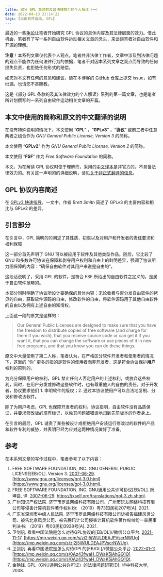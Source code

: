 ```yaml
---
title: 部分 GPL 条款的及其法律效力的个人解读（一）
date: 2022-04-13 23:14:22
tags: [自由软件运动, GPL]
---
```


最近的一些[争论](https://blog.davidwang.org/2022/04/12/记一次争论/)让笔者开始研究 GPL 协议的具体内容及其法律层面的效力。借此机会，笔者有了写一系列自由软件运动相关文章的念头，来谈谈笔者对自由软件和开源的理解。

**注意**！本系列文章仅代表个人观点，笔者并非法律工作者，文章中涉及到法律问题的观点不能作为任何法律行为的依据，笔者不对因本系列文章之观点而导致的任何损失负责，也拒绝任何形式的赔偿。

如您对本文有任何的意见和建议，请在本博客的 [GitHub](https://github.com/david4958606/david4958606.github.io) 仓库上提交 issue，如有纰漏，也请您不吝赐教。

这是《部分 GPL 条款的及其法律效力的个人解读》系列的第一篇文章，也是笔者所计划撰写的一系列自由软件运动相关文章的开篇。

## 本文中使用的简称和原文的中文翻译的说明

在没有特殊说明的情况下，本文使用 “**GPL**” ，“**GPLv3**” ，“**协议**” 或前三者中任意两者之组合作为 *GNU General Public License, Version 3* 的简称。

本文使用 “**GPLv2**” 作为 *GNU General Public License, Version 2* 的简称。

本文使用 “**FSF**” 作为 *Free Software Foundation* 的简称。

本文，为在解读 GPL 协议时便于理解而，采用的[中文译本](https://jxself.org/translations/gpl-3.zh.shtml)是非官方的，不具备法律效力的。有关这一声明的的详细说明，请见[关于非正式翻译的信息](https://www.gnu.org/licenses/translations.html)。

## GPL 协议内容简述

在 [GPLv3 快速指导](https://www.gnu.org/licenses/quick-guide-gplv3)，一文中，作者 *Brett Smith*  简述了 GPLv3 的主要内容和相比与 GPLv2 的差异。

## 引言部分

在引言中，GPL 简明的的阐述了其性质、初衷以及对用户和开发者的责任要求和权利保障

这一部分首先声明了 GNU 可以被应用于软件及其他类型作品。随后，它比较了 GNU 和多数许可协议在保障和剥夺用户权利和自由上的鲜明差异，强调了协议所力图保障的内容：“确保自由软件对其用户来说是自由的”。

这段话说明了，采用 GPL 的软件，是符合 FSF 所给出的自由软件之定义的，是属于自由软件范畴的。

本部分同时明确了协议所设计要确保的具体内容：无论收费与否分发自由软件的拷贝的自由，获取软件源码的自由，修改软件的自由，将软件源码用于其他自由软件的自由以及拥有上述自由的知情权。

上面这一段的原文是这样的：

> Our General Public Licenses are designed to make sure that you have the freedom to distribute copies of free software (and charge for them if you wish), that you receive source code or can get it if you want it, that you can change the software or use pieces of it in new free programs, and that you know you can do these things.

原文中大量使用了第二人称，笔者认为，在严格区分软件开发者和使用者的情况下，这里的 “你” 更多的指的是软件的使用者而非开发者，这是符合协议保护**用户**权利的原则的。

为充分保障用户的权利，GPL 禁止任何人否定用户的上述权利，或放弃这些权利，同时，在用户分发或修改这些软件时，也有尊重他人的自由的责任。对于开发者，协议要求他们 1. 申明软件的版权；2. 通过本协议使用户可以合法地复制、分发和修改该软件。

除了为用户考虑，GPL 也保障开发者的权利。协议指明，自由软件没有品质保证，并要求修改版必须有标记，以免其问题被错误地归到先前版本的作者身上。

在引言的最后，GPL 谴责了某些被设计成拒绝用户安装运行修改过的软件的产品和软件专利的威胁，并表明已经为应对这两种情况做好了准备。

## 参考

在本系列文章的写作过程中，笔者参考了以下内容：

1. FREE SOFTWARE FOUNDATION, INC. GNU GENERAL PUBLIC LICENSE[EB/OL]. Version 3. [2007-06-29](2022-04-14). [https://www.gnu.org/licenses/gpl-3.0.html](https://www.gnu.org/licenses/gpl-3.0.html).
2. FREE SOFTWARE FOUNDATION, INC. GNU通用公共许可协议[EB/OL]. 阮坤良, 译. [2007-06-29](2022-04-14). <https://jxself.org/translations/gpl-3.zh.shtml>.
3. 广州知识产权法院. 济宁市罗盒网络科技有限公司、广州市玩友网络科技有限公司等侵害计算机软件著作权纠纷: （2019）粤73知民初207号[A]. 2021.
4. 广东省深圳市中级人民法院. 济宁市罗盒网络科技有限公司诉被告福建风灵公司、被告北京风灵公司、被告腾讯计公司侵害计算机软件著作权纠纷一审民事判决书: （2019）粤03民初3928号[A]. 2021.
5. 卫剑钒. 看看中国法院是怎么对待GPL协议的[EB/OL]//微信公众平台. [2021-11-17](2022-04-14). [https://mp.weixin.qq.com/s/zj2j5jWULDEAJPVscrNWUg](https://mp.weixin.qq.com/s/zj2j5jWULDEAJPVscrNWUg).
6. 卫剑钒. 再看中国法院是怎么对待GPL的[EB/OL]//微信公众平台. [2022-01-11](2022-04-14). [https://mp.weixin.qq.com/s/0Az43fwaH_DWaK5jAhGQ1Q](https://mp.weixin.qq.com/s/0Az43fwaH_DWaK5jAhGQ1Q).
7. 金艳锋. GPL（GNU通用公共许可证）的法律问题研究[D]. 华中科技大学, 2008.
